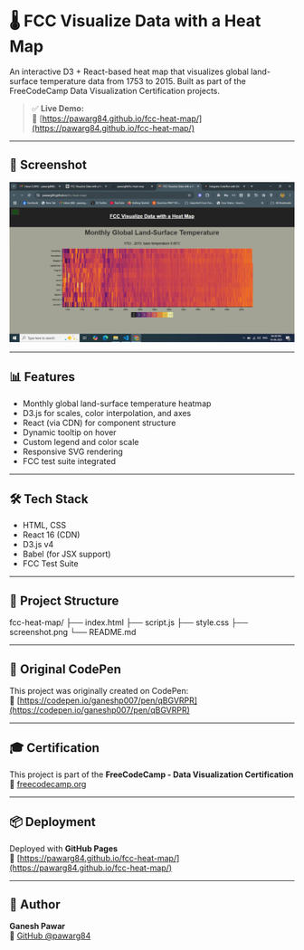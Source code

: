 # 🌡️ FCC Visualize Data with a Heat Map

An interactive D3 + React-based heat map that visualizes global land-surface temperature data from 1753 to 2015. Built as part of the FreeCodeCamp Data Visualization Certification projects.

> ✅ **Live Demo:**  
> 🔗 [https://pawarg84.github.io/fcc-heat-map/](https://pawarg84.github.io/fcc-heat-map/)

---

## 📸 Screenshot

![Heat Map Screenshot](fcc-heatmap.JPG)

---

## 📊 Features

- Monthly global land-surface temperature heatmap
- D3.js for scales, color interpolation, and axes
- React (via CDN) for component structure
- Dynamic tooltip on hover
- Custom legend and color scale
- Responsive SVG rendering
- FCC test suite integrated

---

## 🛠️ Tech Stack

- HTML, CSS
- React 16 (CDN)
- D3.js v4
- Babel (for JSX support)
- FCC Test Suite

---

## 📁 Project Structure

fcc-heat-map/
├── index.html
├── script.js
├── style.css
├── screenshot.png
└── README.md

---

## 🧾 Original CodePen

This project was originally created on CodePen:  
🔗 [https://codepen.io/ganeshp007/pen/qBGVRPR](https://codepen.io/ganeshp007/pen/qBGVRPR)

---

## 🎓 Certification

This project is part of the **FreeCodeCamp - Data Visualization Certification**  
🔗 [freecodecamp.org](https://www.freecodecamp.org/)

---

## 📦 Deployment

Deployed with **GitHub Pages**  
🔗 [https://pawarg84.github.io/fcc-heat-map/](https://pawarg84.github.io/fcc-heat-map/)

---

## 🙌 Author

**Ganesh Pawar**  
🔗 [GitHub @pawarg84](https://github.com/pawarg84)
